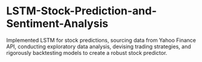 # LSTM-Stock-Prediction-and-Sentiment-Analysis
Implemented LSTM for stock predictions, sourcing data from Yahoo Finance API, conducting exploratory data analysis, devising trading strategies, and rigorously backtesting models to create a robust stock predictor.
